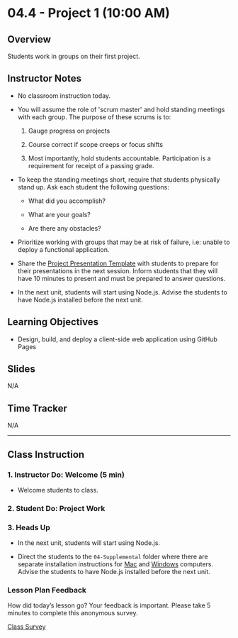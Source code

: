 # 04.4 - Project 1 (10:00 AM)

## Overview

Students work in groups on their first project.

## Instructor Notes

* No classroom instruction today. 

* You will assume the role of 'scrum master' and hold standing meetings with each group. The purpose of these scrums is to: 

    1. Gauge progress on projects
    
    2. Course correct if scope creeps or focus shifts
    
    3. Most importantly, hold students accountable. Participation is a requirement for receipt of a passing grade. 
    
* To keep the standing meetings short, require that students physically stand up. Ask each student the following questions: 

    * What did you accomplish? 

    * What are your goals? 

    * Are there any obstacles? 

* Prioritize working with groups that may be at risk of failure, i.e: unable to deploy a functional application. 

* Share the [Project Presentation Template](https://docs.google.com/presentation/d/1_u8TKy5zW5UlrVQVnyDEZ0unGI2tjQPDEpA0FNuBKAw/edit?usp=sharing) with students to prepare for their presentations in the next session. Inform students that they will have 10 minutes to present and must be prepared to answer questions.

* In the next unit, students will start using Node.js. Advise the students to have Node.js installed before the next unit. 

## Learning Objectives

* Design, build, and deploy a client-side web application using GitHub Pages


## Slides

N/A


## Time Tracker

N/A


---

## Class Instruction

### 1. Instructor Do: Welcome (5 min)

* Welcome students to class. 

### 2. Student Do: Project Work


### 3. Heads Up

* In the next unit, students will start using Node.js. 

* Direct the students to the `04-Supplemental` folder where there are separate installation instructions for [Mac](../../01-Class-Content/09-NodeJS/04-Supplemental/nodejs-install-mac.md) and [Windows](../../01-Class-Content/09-NodeJS/04-Supplemental/nodejs-install-win.md) computers. Advise the students to have Node.js installed before the next unit. 

### Lesson Plan Feedback

How did today’s lesson go? Your feedback is important. Please take 5 minutes to complete this anonymous survey.

[Class Survey](https://forms.gle/nYLbt6NZUNJMJ1h38)
